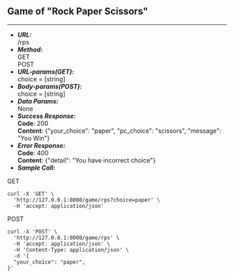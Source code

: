 ## Game of "Rock Paper Scissors"
___
+ ***URL:***    
    /rps
+ ***Method:***   
    GET    
    POST    
+ ***URL-params(GET):***   
choice = [string]
+ ***Body-params(POST):***    
choice = [string]
+ ***Data Params:***   
None
+ ***Success Response:***   
**Code**: 200   
**Content**: {"your_choice": "paper", "pc_choice": "scissors", "message": "You Win"}
+ ***Error Response:***   
**Code**: 400   
**Content**: {"detail": "You have incorrect choice"}
+ ***Sample Call:***  

GET
```
curl -X 'GET' \
  'http://127.0.0.1:8000/game/rps?choice=paper' \
  -H 'accept: application/json' 
  ```
POST

```
curl -X 'POST' \
  'http://127.0.0.1:8000/game/rps' \
  -H 'accept: application/json' \
  -H 'Content-Type: application/json' \
  -d '{
  "your_choice": "paper",
}'
```